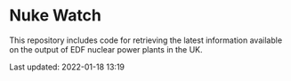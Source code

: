 # Nuke Watch

This repository includes code for retrieving the latest information available on the output of EDF nuclear power plants in the UK.

Last updated: 2022-01-18 13:19